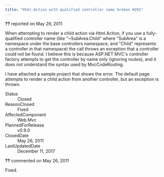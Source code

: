 ```yaml
---
title: "Html.Action with qualified controller name broken #291"
---
```

<div class="issue-report"><div class="issue-header"><b>??</b> reported on <time datetime="2011-05-26T09:59:18.03-07:00" title="2011-05-26T09:59:18.03-07:00">May 26, 2011</time></div><div class="issue-message" markdown="1">

When attempting to render a child action via Html.Action, if you use a fully-qualified controller name (like "~SubArea.Child" where "SubArea" is a namespace under the base controllers namespace, and "Child" represents a controller in that namespace) the call throws an exception that a controller could not be found.  I believe this is because ASP.NET MVC's controller factory attempts to get the controller by name only (ignoring routes), and it does not understand the syntax used by MvcCodeRouting.

I have attached a sample project that shows the error.  The default page attempts to render a child action from another controller, but an exception is thrown.

</div><div class="issue-footer"><dl><dt>Status</dt><dd>Closed</dd><dt>ReasonClosed</dt><dd>Fixed</dd><dt>AffectedComponent</dt><dd>Web.Mvc</dd><dt>PlannedForRelease</dt><dd>v0.9.0</dd><dt>ClosedDate</dt><dd><time datetime="2011-05-26T23:34:28.37-07:00" title="2011-05-26T23:34:28.37-07:00">May 26, 2011</time></dd><dt>LastUpdatedDate</dt><dd><time datetime="2017-12-11T02:15:56.247-08:00" title="2017-12-11T02:15:56.247-08:00">December 11, 2017</time></dd></dl></div></div><div id="comment-77660" class="issue-comment"><div class="issue-header"><b>??</b> commented on <time datetime="2011-05-26T23:33:54.233-07:00" title="2011-05-26T23:33:54.233-07:00">May 26, 2011</time></div><div class="issue-message" markdown="1">

Fixed.

</div></div>